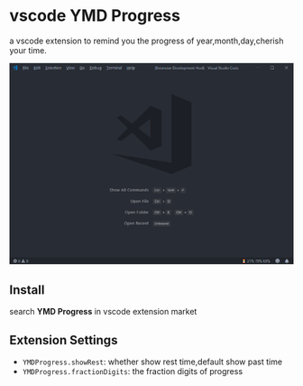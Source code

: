 # vscode YMD Progress

a vscode extension to remind you the progress of year,month,day,cherish your time.

![screenshot](https://github.com/Aaron00101010/vscode-YMD-progress/blob/master/screenshot.png?raw=true)

## Install

search **YMD Progress** in vscode extension market

## Extension Settings

- `YMDProgress.showRest`: whether show rest time,default show past time
- `YMDProgress.fractionDigits`: the fraction digits of progress
